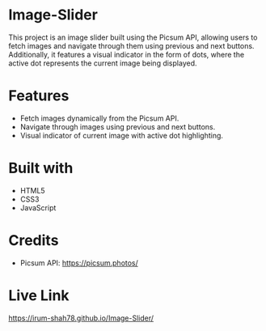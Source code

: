 # Image-Slider
This project is an image slider built using the Picsum API, allowing users to fetch images and navigate through them using previous and next buttons. Additionally, it features a visual indicator in the form of dots, where the active dot represents the current image being displayed.

# Features
-  Fetch images dynamically from the Picsum API.
-  Navigate through images using previous and next buttons.
-  Visual indicator of current image with active dot highlighting.

# Built with
-  HTML5
-  CSS3
-  JavaScript

# Credits
-  Picsum API: https://picsum.photos/

# Live Link
https://irum-shah78.github.io/Image-Slider/